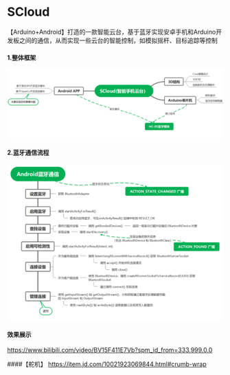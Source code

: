 # SCloud
【Arduino+Android】打造的一款智能云台，基于蓝牙实现安卓手机和Arduino开发板之间的通信，从而实现一些云台的智能控制，如模拟摇杆、目标追踪等控制

#### 1.整体框架
![项目框架图](https://github.com/fgmn/SCloud/blob/main/%E6%A1%86%E6%9E%B6%E5%9B%BE/SCloud%EF%BC%88%E6%99%BA%E8%83%BD%E6%89%8B%E6%9C%BA%E4%BA%91%E5%8F%B0%EF%BC%89.png)

#### 2.蓝牙通信流程
![蓝牙通信](https://github.com/fgmn/SCloud/blob/main/%E6%A1%86%E6%9E%B6%E5%9B%BE/Android%E8%93%9D%E7%89%99%E9%80%9A%E4%BF%A1.png)

#### 效果展示
https://www.bilibili.com/video/BV15F411E7Vb?spm_id_from=333.999.0.0

####【舵机】
https://item.jd.com/10021923069844.html#crumb-wrap
